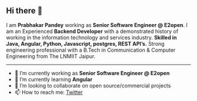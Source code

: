 ## Hi there 👋

I am **Prabhakar Pandey** working as **Senior Software Engineer @ E2open**. I am an Experienced **Backend Developer** with a demonstrated history of working in the information technology and services industry. **Skilled in Java, Angular, Python, Javascript, postgres, REST API’s.** Strong engineering professional with a B.Tech in Communication & Computer Engineering from The LNMIIT Jaipur.

---

- 🔭 I’m currently working as **Senior Software Engineer @ E2open**
- 🌱 I’m currently learning **Angular**
- 👯 I’m looking to collaborate on open source/commercial projects
- 📫 How to reach me:
  [Twitter](https://twitter.com/prab2112)
